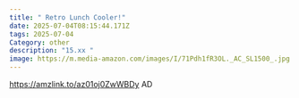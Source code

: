 ```yaml
---
title: " Retro Lunch Cooler!"
date: 2025-07-04T08:15:44.171Z
tags: 2025-07-04
Category: other
description: "15.xx "
image: https://m.media-amazon.com/images/I/71Pdh1fR3OL._AC_SL1500_.jpg
---
```

https://amzlink.to/az01oj0ZwWBDy
AD
